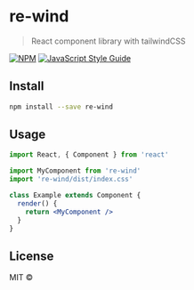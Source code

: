 # re-wind

> React component library with tailwindCSS

[![NPM](https://img.shields.io/npm/v/re-wind.svg)](https://www.npmjs.com/package/re-wind) [![JavaScript Style Guide](https://img.shields.io/badge/code_style-standard-brightgreen.svg)](https://standardjs.com)

## Install

```bash
npm install --save re-wind
```

## Usage

```jsx
import React, { Component } from 'react'

import MyComponent from 're-wind'
import 're-wind/dist/index.css'

class Example extends Component {
  render() {
    return <MyComponent />
  }
}
```

## License

MIT © [](https://github.com/)
